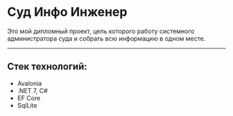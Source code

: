 # Суд Инфо Инженер 
 Это мой дипломный проект, цель которого работу системного администратора суда и собрать всю информацию в одном месте.
***
## Стек технологий:
* Avalonia
* .NET 7, C#
* EF Core
* SqlLite